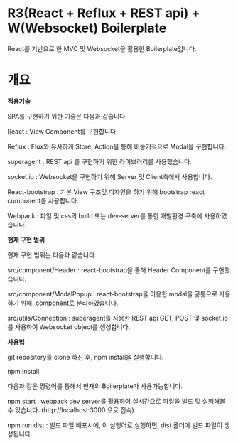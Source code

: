 R3(React + Reflux + REST api) + W(Websocket) Boilerplate
=====================

React를 기반으로 한 MVC 및 Websocket을 활용한 Boilerplate입니다.

개요
=====================

**적용기술**

SPA를 구현하기 위한 기술은 다음과 같습니다.

React : View Component를 구현합니다.

Reflux : Flux와 유사하게 Store, Action을 통해 비동기적으로 Modal을 구현합니다.

superagent : REST api 를 구현하기 위한 라이브러리를 사용했습니다.

socket.io : Websocket을 구현하기 위해 Server 및 Client측에서 사용합니다.

React-bootstrap : 기본 View 구조및 디자인을 하기 위해 bootstrap react component를 사용합니다.

Webpack : 파일 및 css의 build 또는 dev-server를 통한 개발환경 구축에 사용하였습니다.

**현재 구현 범위**

현재 구현 범위는 다음과 같습니다.

src/component/Header : react-bootstrap을 통해 Header Component를 구현했습니다.

src/component/ModalPopup : react-bootstrap을 이용한 modal을 공통으로 사용하기 위해, component로  분리하였습니다.

src/utils/Connection : superagent를 사용한 REST api GET, POST 및 socket.io를 사용하여 Websocket object를 생성합니다.

**사용법**

git repository를 clone 하신 후, npm install을 실행합니다.

npm install

다음과 같은 명령어를 통해서 현재의 Boilerplate가 사용가능합니다.

npm start : webpack dev server를 활용하여 실시간으로 파일을 빌드 및 실행해볼 수 있습니다. (http://localhost:3000 으로 접속)

npm run dist : 빌드 파일 배포시에, 이 실행어로 실행하면, dist 폴더에 빌드 파일이 생성됩니다.
